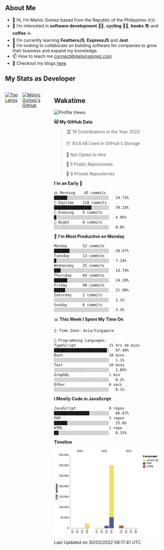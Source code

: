 ## About Me
- 👋 Hi, I’m Melvic Gomez based from the Republic of the Philippines 🇵🇭
- 👀 I’m interested in **software development** 👨‍💻, **cycling** 🚴‍♂️, **books** 📚 and **coffee** ☕. 
- 🌱 I’m currently learning **FeathersJS**, **ExpressJS** and **Jest**.
- 💞️ I’m looking to collaborate on building software for companies to grow their business and expand my knowledge.
- 📫 How to reach me <connect@melvicgomez.com>
- 📄 Checkout my blogs [here](https://melvicgomez.com/blogs).


## My Stats as Developer
<div style="display:inline-flex;">

<div style="margin-right:5px;">

[![Top Langs](https://github-readme-stats.vercel.app/api/top-langs/?username=melvicgomez&count_private=true&show_icons=true&bg_color=202124&title_color=D12A1E&icon_color=FAD127&text_color=ffffff)](https://melvicgomez.com)
</div>

[![Melvic Gomez's GitHub](https://github-readme-stats.vercel.app/api?username=melvicgomez&count_private=true&show_icons=true&bg_color=202124&title_color=D12A1E&icon_color=FAD127&text_color=ffffff)](https://github.com/melvicgomez)
<div>

## Wakatime
 
<!--START_SECTION:waka-->
![Profile Views](http://img.shields.io/badge/Profile%20Views-10-blue)

**🐱 My GitHub Data** 

> 🏆 19 Contributions in the Year 2022
 > 
> 📦 93.6 kB Used in GitHub's Storage 
 > 
> 🚫 Not Opted to Hire
 > 
> 📜 5 Public Repositories 
 > 
> 🔑 8 Private Repositories  
 > 
**I'm an Early 🐤** 

```text
🌞 Morning    45 commits     ██████░░░░░░░░░░░░░░░░░░░   24.73% 
🌆 Daytime    128 commits    █████████████████░░░░░░░░   70.33% 
🌃 Evening    9 commits      █░░░░░░░░░░░░░░░░░░░░░░░░   4.95% 
🌙 Night      0 commits      ░░░░░░░░░░░░░░░░░░░░░░░░░   0.0%

```
📅 **I'm Most Productive on Monday** 

```text
Monday       52 commits     ███████░░░░░░░░░░░░░░░░░░   28.57% 
Tuesday      13 commits     █░░░░░░░░░░░░░░░░░░░░░░░░   7.14% 
Wednesday    25 commits     ███░░░░░░░░░░░░░░░░░░░░░░   13.74% 
Thursday     44 commits     ██████░░░░░░░░░░░░░░░░░░░   24.18% 
Friday       40 commits     █████░░░░░░░░░░░░░░░░░░░░   21.98% 
Saturday     2 commits      ░░░░░░░░░░░░░░░░░░░░░░░░░   1.1% 
Sunday       6 commits      ░░░░░░░░░░░░░░░░░░░░░░░░░   3.3%

```


📊 **This Week I Spent My Time On** 

```text
⌚︎ Time Zone: Asia/Singapore

💬 Programming Languages: 
TypeScript               15 hrs 44 mins      ████████████████████████░   97.48% 
Bash                     10 mins             ░░░░░░░░░░░░░░░░░░░░░░░░░   1.1% 
Text                     10 mins             ░░░░░░░░░░░░░░░░░░░░░░░░░   1.05% 
GraphQL                  1 min               ░░░░░░░░░░░░░░░░░░░░░░░░░   0.2% 
Other                    0 secs              ░░░░░░░░░░░░░░░░░░░░░░░░░   0.1%

```

**I Mostly Code in JavaScript** 

```text
JavaScript               8 repos             ████████████████░░░░░░░░░   66.67% 
PHP                      3 repos             ██████░░░░░░░░░░░░░░░░░░░   25.0% 
HTML                     1 repo              ██░░░░░░░░░░░░░░░░░░░░░░░   8.33%

```


**Timeline**

![Chart not found](https://raw.githubusercontent.com/melvicgomez/melvicgomez/main/charts/bar_graph.png) 


 Last Updated on 30/03/2022 08:17:41 UTC
<!--END_SECTION:waka-->

 <!---
melvicgomez/melvicgomez is a ✨ special ✨ repository because its `README.md` (this file) appears on your GitHub profile.
You can click the Preview link to take a look at your changes.
--->
